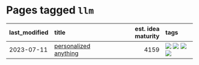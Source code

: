 # Pages tagged `llm`

|last_modified|title|est. idea maturity|tags
|:---|:---|---:|:---|
|2023-07-11|[personalized anything](../personalized_anything.md)|4159|[![](https://img.shields.io/badge/tag-gdpr_data_export-e168be)](../tags/gdpr_data_export.md) [![](https://img.shields.io/badge/tag-llm-96f12e)](../tags/llm.md) [![](https://img.shields.io/badge/tag-personalization-5e378d)](../tags/personalization.md) [![](https://img.shields.io/badge/tag-productivity-394ee4)](../tags/productivity.md)|